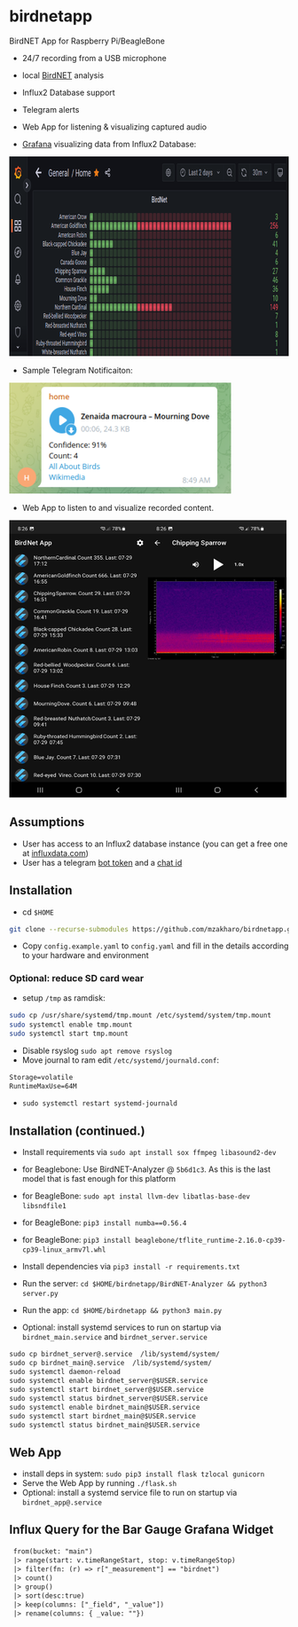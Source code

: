 # birdnetapp

BirdNET App for Raspberry Pi/BeagleBone

 - 24/7 recording from a USB microphone
 - local [BirdNET](https://github.com/kahst/BirdNET-Analyzer) analysis
 - Influx2 Database support
 - Telegram alerts
 - Web App for listening & visualizing captured audio

- [Grafana](https://grafana.com/get/) visualizing data from Influx2 Database:

<img src="https://github.com/mzakharo/birdnetapp/blob/main/assets/grafana.png" width="850" height="360">

- Sample Telegram Notificaiton:

<img src="https://github.com/mzakharo/birdnetapp/blob/main/assets/telegram.png" width="400" height="200">


- Web App to listen to and visualize recorded content.


<img src="https://github.com/mzakharo/birdnetapp/blob/main/assets/home.jpg" width="250" height="500"><img src="https://github.com/mzakharo/birdnetapp/blob/main/assets/details.jpg" width="250" height="500">


## Assumptions
 - User has access to an Influx2 database instance (you can get a free one at [influxdata.com](https://cloud2.influxdata.com/signup))
 - User has a telegram [bot token](https://www.thewindowsclub.com/how-to-create-a-simple-telegram-bot) and a [chat id](https://stackoverflow.com/questions/32423837/telegram-bot-how-to-get-a-group-chat-id)

## Installation
 - cd `$HOME`
 ```bash
 git clone --recurse-submodules https://github.com/mzakharo/birdnetapp.git
 ```
 - Copy `config.example.yaml` to  `config.yaml`  and fill in the details according to your hardware and environment


 ### Optional: reduce SD card wear
 - setup `/tmp` as ramdisk:
```bash
sudo cp /usr/share/systemd/tmp.mount /etc/systemd/system/tmp.mount
sudo systemctl enable tmp.mount
sudo systemctl start tmp.mount
```
 - Disable rsyslog  `sudo apt remove rsyslog`
 - Move journal to ram edit `/etc/systemd/journald.conf`:
 ```
 Storage=volatile
RuntimeMaxUse=64M
```
 - `sudo systemctl restart systemd-journald`

## Installation (continued.)

 - Install requirements via `sudo apt install sox ffmpeg libasound2-dev`
 - for Beaglebone: Use BirdNET-Analyzer @ `5b6d1c3`. As this is the last model that is fast enough for this platform
 - for BeagleBone: `sudo apt instal llvm-dev libatlas-base-dev libsndfile1`
 - for BeagleBone: `pip3 install numba==0.56.4`
 - for BeagleBone: `pip3 install beaglebone/tflite_runtime-2.16.0-cp39-cp39-linux_armv7l.whl`
 - Install dependencies via `pip3 install -r requirements.txt`
 - Run the server:  `cd $HOME/birdnetapp/BirdNET-Analyzer && python3 server.py`
 - Run the app: `cd $HOME/birdnetapp && python3 main.py`

 - Optional: install systemd services to run on startup via `birdnet_main.service` and `birdnet_server.service`
  ```
sudo cp birdnet_server@.service  /lib/systemd/system/
sudo cp birdnet_main@.service  /lib/systemd/system/
sudo systemctl daemon-reload
sudo systemctl enable birdnet_server@$USER.service 
sudo systemctl start birdnet_server@$USER.service 
sudo systemctl status birdnet_server@$USER.service
sudo systemctl enable birdnet_main@$USER.service 
sudo systemctl start birdnet_main@$USER.service 
sudo systemctl status birdnet_main@$USER.service 
  ```

 ## Web App 
  - install deps in system: `sudo pip3 install flask tzlocal gunicorn`
  - Serve the Web App by running `./flask.sh` 
  - Optional: install a systemd service file to run on startup via `birdnet_app@.service`

  ## Influx Query for the Bar Gauge Grafana Widget 
 ```influx
  from(bucket: "main")
  |> range(start: v.timeRangeStart, stop: v.timeRangeStop)
  |> filter(fn: (r) => r["_measurement"] == "birdnet")
  |> count()
  |> group()
  |> sort(desc:true)
  |> keep(columns: ["_field", "_value"])
  |> rename(columns: { _value: ""})
  ```
